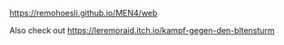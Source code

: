 https://remohoesli.github.io/MEN4/web

Also check out
https://leremoraid.itch.io/kampf-gegen-den-bltensturm
